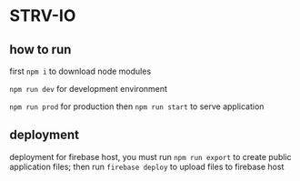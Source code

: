 # STRV-IO

## how to run 
first `npm i` to download node modules

`npm run dev` for development environment

`npm run prod` for production then `npm run start` to serve application

## deployment
deployment for firebase host, you must run `npm run export` to create public application files; then run `firebase deploy` to upload files to firebase host
